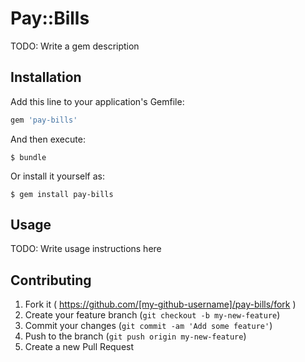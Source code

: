 # Pay::Bills

TODO: Write a gem description

## Installation

Add this line to your application's Gemfile:

```ruby
gem 'pay-bills'
```

And then execute:

    $ bundle

Or install it yourself as:

    $ gem install pay-bills

## Usage

TODO: Write usage instructions here

## Contributing

1. Fork it ( https://github.com/[my-github-username]/pay-bills/fork )
2. Create your feature branch (`git checkout -b my-new-feature`)
3. Commit your changes (`git commit -am 'Add some feature'`)
4. Push to the branch (`git push origin my-new-feature`)
5. Create a new Pull Request
